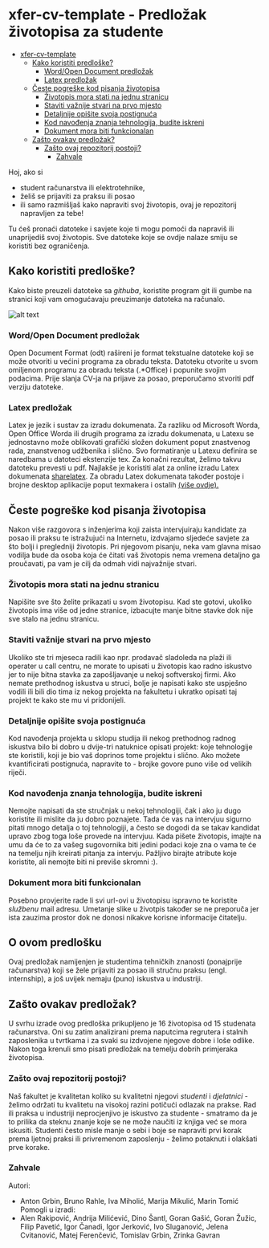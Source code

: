 # xfer-cv-template - Predložak životopisa za studente

* [xfer-cv-template](#xfer-cv-template)
  * [Kako koristiti predloške?](#kako-koristiti-predloške)
    * [Word/Open Document predložak](#word-open-document-predložak)
    * [Latex predložak](#latex-predžozak)
  * [Česte pogreške kod pisanja životopisa](#ceste-pogreške-kod-pisanja-životopisa)
    * [Životopis mora stati na jednu stranicu](#životopis-mora-stati-na-jednu-stranicu)
    * [Staviti važnije stvari na prvo mjesto](#staviti-važnije-stvari-na-prvo-mjesto)
    * [Detaljnije opišite svoja postignuća](#detaljnije-opišite-svoja-postignuća)
    * [Kod navođenja znanja tehnologija, budite iskreni](#kod-navođjenja-znanja-tehnologija-budite-iskreni)
    * [Dokument mora biti funkcionalan](#dokument-mora-biti-funkcionalan)
  * [Zašto ovakav predložak?](#zašto-ovakav-predložak)
    * [Zašto ovaj repozitorij postoji?](#zašto-ovaj-repozitorij-postoji)
      * [Zahvale](#zahvale)

Hoj, ako si
- student računarstva ili elektrotehnike,
- želiš se prijaviti za praksu ili posao
- ili samo razmišljaš kako napraviti svoj životopis,
ovaj je repozitorij napravljen za tebe!

Tu ćeš pronaći datoteke i savjete koje ti mogu pomoći da napraviš ili unaprijediš svoj životopis. Sve datoteke koje se ovdje nalaze smiju se koristiti bez ograničenja.

## Kako koristiti predloške?

Kako biste preuzeli datoteke sa _githuba_, koristite program git ili gumbe na stranici koji vam omogućavaju preuzimanje datoteka na računalo.

![alt text](https://github.com/agrbin/xfer-cv-template/raw/master/download-howto.png "Kako koristiti predloske?")

### Word/Open Document predložak
Open Document Format (odt) rašireni je format tekstualne datoteke koji se može otvoriti u većini programa za obradu teksta.
Datoteku otvorite u svom omiljenom programu za obradu teksta (.*Office) i popunite svojim podacima. Prije slanja CV-ja na prijave za posao, preporučamo stvoriti pdf verziju datoteke. 

### Latex predložak
Latex je jezik i sustav za izradu dokumenata. Za razliku od Microsoft Worda, Open Office Worda ili drugih programa za izradu dokumenata, u Latexu se jednostavno može oblikovati grafički složen dokument poput znastvenog rada, znanstvenog udžbenika i slično. Svo formatiranje u Latexu definira se naredbama u datoteci ekstenzije tex. Za konačni rezultat, želimo takvu datoteku prevesti u pdf. Najlakše je koristiti alat za online izradu Latex dokumenata [sharelatex](https://www.sharelatex.com/). Za obradu Latex dokumenata također postoje i brojne desktop aplikacije poput texmakera i ostalih [(više ovdje).](https://en.wikipedia.org/wiki/Comparison_of_TeX_editors)

## Česte pogreške kod pisanja životopisa

Nakon više razgovora s inženjerima koji zaista intervjuiraju kandidate za posao ili praksu te istražujući na Internetu, izdvajamo sljedeće savjete za što bolji i pregledniji životopis.
Pri njegovom pisanju, neka vam glavna misao vodilja bude da osoba koja će čitati vaš životopis nema vremena detaljno ga proučavati, pa vam je cilj da odmah vidi najvažnije stvari.

### Životopis mora stati na jednu stranicu 

Napišite sve što želite prikazati u svom životopisu. Kad ste gotovi, ukoliko životopis ima više od jedne stranice, izbacujte manje bitne stavke dok nije sve stalo na jednu stranicu.

### Staviti važnije stvari na prvo mjesto

Ukoliko ste tri mjeseca radili kao npr. prodavač sladoleda na plaži ili operater u call centru, ne morate to upisati u životopis kao radno iskustvo jer to nije bitna stavka za zapošljavanje u nekoj softverskoj firmi. Ako nemate prethodnog iskustva u struci, bolje je napisati kako ste uspješno vodili ili bili dio tima iz nekog projekta na fakultetu i ukratko opisati taj projekt te kako ste mu vi pridonijeli.

### Detaljnije opišite svoja postignuća

Kod navođenja projekta u sklopu studija ili nekog prethodnog radnog iskustva bilo bi dobro u dvije-tri natuknice opisati projekt: koje tehnologije ste koristili, koji je bio vaš doprinos tome projektu i slično. Ako možete kvantificirati postignuća, napravite to - brojke govore puno više od velikih riječi.

### Kod navođenja znanja tehnologija, budite iskreni

Nemojte napisati da ste stručnjak u nekoj tehnologiji, čak i ako ju dugo koristite ili mislite da ju dobro poznajete. Tada će vas na intervjuu sigurno pitati mnogo detalja o toj tehnologiji, a često se dogodi da se takav kandidat upravo zbog toga loše provede na intervjuu.
Kada pišete životopis, imajte na umu da će to za vašeg sugovornika biti jedini podaci koje zna o vama te će na temelju njih kreirati pitanja za intervju. Pažljivo birajte atribute koje koristite, ali nemojte biti ni previše skromni :).

### Dokument mora biti funkcionalan

Posebno provjerite rade li svi url-ovi u životopisu ispravno te koristite _službenu_ mail adresu. Umetanje slike u životpis također se ne preporuča jer ista zauzima prostor dok ne donosi nikakve korisne informacije čitatelju.

## O ovom predlošku

Ovaj predložak namijenjen je studentima tehničkih znanosti (ponajprije računarstva) koji se žele prijaviti za posao ili stručnu praksu (engl. internship), a još uvijek nemaju (puno) iskustva u industriji.

## Zašto ovakav predložak?

U svrhu izrade ovog predloška prikupljeno je 16 životopisa od 15 studenata računarstva. Oni su zatim analizirani prema naputcima regrutera i stalnih zaposlenika u tvrtkama i za svaki su izdvojene njegove dobre i loše odlike. Nakon toga krenuli smo pisati predložak na temelju dobrih primjeraka životopisa.

### Zašto ovaj repozitorij postoji?

Naš fakultet je kvalitetan koliko su kvalitetni njegovi _studenti_ i _djelatnici_ - želimo održati tu kvalitetu na visokoj razini potičući odlazak na prakse.
Rad ili praksa u industriji neprocjenjivo je iskustvo za studente  - smatramo da je to prilika da steknu znanje koje se ne može naučiti iz knjiga već se mora iskusiti.
Studenti često misle manje o sebi i boje se napraviti prvi korak prema ljetnoj praksi ili privremenom zaposlenju - želimo potaknuti i olakšati prve korake.

### Zahvale 

Autori:
- Anton Grbin, Bruno Rahle, Iva Miholić, Marija Mikulić, Marin Tomić
Pomogli u izradi:
- Alen Rakipović, Andrija Milićević, Dino Šantl, Goran Gašić, Goran Žužic, Filip Pavetić, Igor Čanadi, Igor Jerković, Ivo Sluganović, Jelena Cvitanović, Matej Ferenčević, Tomislav Grbin, Zrinka Gavran
